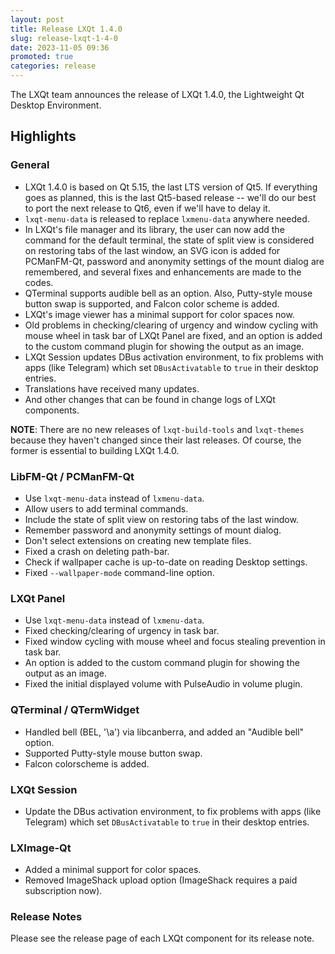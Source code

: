 ```yaml
---
layout: post
title: Release LXQt 1.4.0
slug: release-lxqt-1-4-0
date: 2023-11-05 09:36
promoted: true
categories: release
---
```



The LXQt team announces the release of LXQt 1.4.0, the Lightweight Qt Desktop Environment.

## Highlights

### General

 * LXQt 1.4.0 is based on Qt 5.15, the last LTS version of Qt5. If everything goes as planned, this is the last Qt5-based release -- we'll do our best to port the next release to Qt6, even if we'll have to delay it.
 * `lxqt-menu-data` is released to replace `lxmenu-data` anywhere needed.
 * In LXQt's file manager and its library, the user can now add the command for the default terminal, the state of split view is considered on restoring tabs of the last window, an SVG icon is added for PCManFM-Qt, password and anonymity settings of the mount dialog are remembered, and several fixes and enhancements are made to the codes.
 * QTerminal supports audible bell as an option. Also, Putty-style mouse button swap is supported, and Falcon color scheme is added.
 * LXQt's image viewer has a minimal support for color spaces now.
 * Old problems in checking/clearing of urgency and window cycling with mouse wheel in task bar of LXQt Panel are fixed, and an option is added to the custom command plugin for showing the output as an image.
 * LXQt Session updates DBus activation environment, to fix problems with apps (like Telegram) which set `DBusActivatable` to `true` in their desktop entries.
 * Translations have received many updates.
 * And other changes that can be found in change logs of LXQt components.

**NOTE**: There are no new releases of `lxqt-build-tools` and `lxqt-themes` because they haven't changed since their last releases. Of course, the former is essential to building LXQt 1.4.0.

### LibFM-Qt / PCManFM-Qt

 * Use `lxqt-menu-data` instead of `lxmenu-data`.
 * Allow users to add terminal commands.
 * Include the state of split view on restoring tabs of the last window.
 * Remember password and anonymity settings of mount dialog.
 * Don't select extensions on creating new template files.
 * Fixed a crash on deleting path-bar.
 * Check if wallpaper cache is up-to-date on reading Desktop settings.
 * Fixed `--wallpaper-mode` command-line option.

### LXQt Panel

 * Use `lxqt-menu-data` instead of `lxmenu-data`.
 * Fixed checking/clearing of urgency in task bar.
 * Fixed window cycling with mouse wheel and focus stealing prevention in task bar.
 * An option is added to the custom command plugin for showing the output as an image.
 * Fixed the initial displayed volume with PulseAudio in volume plugin.

### QTerminal / QTermWidget

 * Handled bell (BEL, '\a') via libcanberra, and added an "Audible bell" option.
 * Supported Putty-style mouse button swap.
 * Falcon colorscheme is added.

### LXQt Session

 * Update the DBus activation environment, to fix problems with apps (like Telegram) which set `DBusActivatable` to `true` in their desktop entries.

### LXImage-Qt

 * Added a minimal support for color spaces.
 * Removed ImageShack upload option (ImageShack requires a paid subscription now).

### Release Notes

Please see the release page of each LXQt component for its release note.
